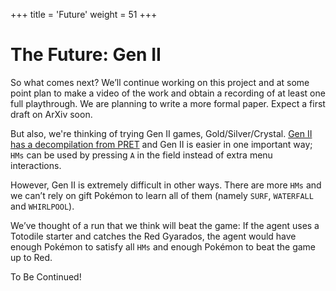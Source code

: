+++
title = 'Future'
weight = 51
+++

# The Future: Gen II

So what comes next? We’ll continue working on this project and at some point plan to make a video of the work and obtain a recording of at least one full playthrough. We are planning to write a more formal paper. Expect a first draft on ArXiv soon.

But also, we're thinking of trying Gen II games, Gold/Silver/Crystal. [Gen II has a decompilation from PRET](https://github.com/pret/pokecrystal) and Gen II is easier in one important way; `HMs` can be used by pressing `A` in the field instead of extra menu interactions.

However, Gen II is extremely difficult in other ways. There are more `HMs` and we can’t rely on gift Pokémon to learn all of them (namely `SURF`, `WATERFALL` and `WHIRLPOOL`).

We’ve thought of a run that we think will beat the game: If the agent uses a Totodile starter and catches the Red Gyarados, the agent would have enough Pokémon to satisfy all `HMs` and enough Pokémon to beat the game up to Red.

To Be Continued!